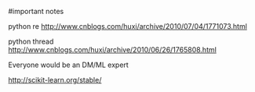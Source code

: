 #important notes

python re
http://www.cnblogs.com/huxi/archive/2010/07/04/1771073.html

python thread
http://www.cnblogs.com/huxi/archive/2010/06/26/1765808.html


Everyone would be an DM/ML expert

http://scikit-learn.org/stable/
